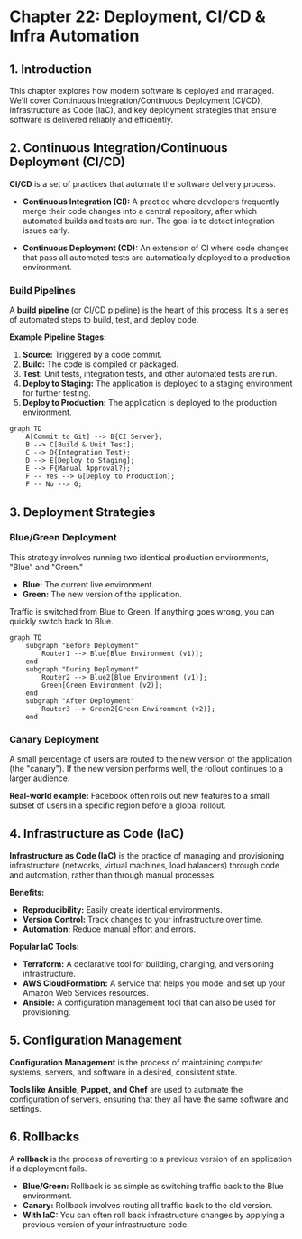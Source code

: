 # Chapter 22: Deployment, CI/CD & Infra Automation

## 1. Introduction

This chapter explores how modern software is deployed and managed. We'll cover Continuous Integration/Continuous Deployment (CI/CD), Infrastructure as Code (IaC), and key deployment strategies that ensure software is delivered reliably and efficiently.

## 2. Continuous Integration/Continuous Deployment (CI/CD)

**CI/CD** is a set of practices that automate the software delivery process.

- **Continuous Integration (CI):** A practice where developers frequently merge their code changes into a central repository, after which automated builds and tests are run. The goal is to detect integration issues early.

- **Continuous Deployment (CD):** An extension of CI where code changes that pass all automated tests are automatically deployed to a production environment.

### Build Pipelines

A **build pipeline** (or CI/CD pipeline) is the heart of this process. It's a series of automated steps to build, test, and deploy code.

**Example Pipeline Stages:**
1.  **Source:** Triggered by a code commit.
2.  **Build:** The code is compiled or packaged.
3.  **Test:** Unit tests, integration tests, and other automated tests are run.
4.  **Deploy to Staging:** The application is deployed to a staging environment for further testing.
5.  **Deploy to Production:** The application is deployed to the production environment.

```mermaid
graph TD
    A[Commit to Git] --> B{CI Server};
    B --> C[Build & Unit Test];
    C --> D{Integration Test};
    D --> E[Deploy to Staging];
    E --> F{Manual Approval?};
    F -- Yes --> G[Deploy to Production];
    F -- No --> G;
```

## 3. Deployment Strategies

### Blue/Green Deployment

This strategy involves running two identical production environments, "Blue" and "Green."

- **Blue:** The current live environment.
- **Green:** The new version of the application.

Traffic is switched from Blue to Green. If anything goes wrong, you can quickly switch back to Blue.

```mermaid
graph TD
    subgraph "Before Deployment"
        Router1 --> Blue[Blue Environment (v1)];
    end
    subgraph "During Deployment"
        Router2 --> Blue2[Blue Environment (v1)];
        Green[Green Environment (v2)];
    end
    subgraph "After Deployment"
        Router3 --> Green2[Green Environment (v2)];
    end
```

### Canary Deployment

A small percentage of users are routed to the new version of the application (the "canary"). If the new version performs well, the rollout continues to a larger audience.

**Real-world example:** Facebook often rolls out new features to a small subset of users in a specific region before a global rollout.

## 4. Infrastructure as Code (IaC)

**Infrastructure as Code (IaC)** is the practice of managing and provisioning infrastructure (networks, virtual machines, load balancers) through code and automation, rather than through manual processes.

**Benefits:**
- **Reproducibility:** Easily create identical environments.
- **Version Control:** Track changes to your infrastructure over time.
- **Automation:** Reduce manual effort and errors.

**Popular IaC Tools:**
- **Terraform:** A declarative tool for building, changing, and versioning infrastructure.
- **AWS CloudFormation:** A service that helps you model and set up your Amazon Web Services resources.
- **Ansible:** A configuration management tool that can also be used for provisioning.

## 5. Configuration Management

**Configuration Management** is the process of maintaining computer systems, servers, and software in a desired, consistent state.

**Tools like Ansible, Puppet, and Chef** are used to automate the configuration of servers, ensuring that they all have the same software and settings.

## 6. Rollbacks

A **rollback** is the process of reverting to a previous version of an application if a deployment fails.

- **Blue/Green:** Rollback is as simple as switching traffic back to the Blue environment.
- **Canary:** Rollback involves routing all traffic back to the old version.
- **With IaC:** You can often roll back infrastructure changes by applying a previous version of your infrastructure code.

